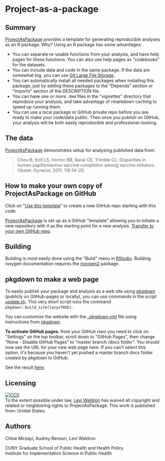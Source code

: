 # Project-as-a-package


## Summary

[ProjectAsPackage](https://www.github.com/waldronlab/ProjectAsPackage) provides a template for generating reproducible analyses as an R package. Why? Using an R package has some advantages:

* You can separate re-usable functions from your analysis, and have help pages for these functions. You can also use help pages as "codebooks" for the datasets.
* You can include data and code in the same package. If the data are somewhat big, you can use [Git Large File Storage](https://git-lfs.github.com/). 
* You can automatically install all needed packages when installing this package, just by adding these packages to the "Depends" section or "Imports" section of the DESCRIPTION file.
* You can have one or more `.Rmd` files in the "vignettes" directory that reproduce your analysis, and take advantage of rmarkdown caching to speed up running them.
* You can use a local package or GitHub private repo before you are ready to make your code/data public. Then once you publish on GitHub, your analysis will be both easily reproducible and professional-looking.

## The data

[ProjectAsPackage](https://www.github.com/waldronlab/ProjectAsPackage) demonstrates setup for analyzing published data from:

> Chou B, Krill LS, Horton BB, Barat CE, Trimble CL:
> Disparities in human papillomavirus vaccine completion among
> vaccine initiators. Obstet. Gynecol. 2011, 118:14–20.

## How to make your own copy of ProjectAsPackage on GitHub

Click on "[Use this template](https://github.com/waldronlab/ProjectAsPackage/generate)" to create a new GitHub repo starting with this code. 

[ProjectAsPackage](https://www.github.com/waldronlab/ProjectAsPackage) is set up as a GitHub "template" allowing you to initiate a new repository with it as the starting point for a new analysis. [Transfer to your own GitHub repo](https://github.com/waldronlab/ProjectAsPackage/generate).

## Building

Building is most easily done using the "Build" menu in [RStudio](https://rstudio.com/). Building roxygen documentation requires the [roxygen2](https://cran.r-project.org/web/packages/roxygen2/vignettes/roxygen2.html) package.

## pkgdown to make a web page

To easily publish your package and analysis as a web site using [pkgdown](https://pkgdown.r-lib.org/articles/pkgdown.html) (publicly on GitHub-pages or locally), you can use commands in the script [update.sh](https://github.com/waldronlab/ProjectAsPackage/blob/master/update.sh). This very short script runs the command `pkgdown::build_site(lazy=TRUE)`. 

You can customize the website with the [_pkgdown.yml](https://github.com/waldronlab/ProjectAsPackage/blob/master/_pkgdown.yml) file using instructions from [pkgdown](https://pkgdown.r-lib.org/articles/pkgdown.html).

**To activate GitHub pages**, from your GitHub repo you need to click on "Settings" on the top toolbar, scroll down to "GitHub Pages", then change "None - Disable GitHub Pages" to "master branch /docs folder". You should now see the URL for your new web page here.  If you can't select this option, it's because you haven't yet pushed a master branch docs folder created by pkgdown to GitHub. 

See the result [here](http://waldronlab.io/ProjectAsPackage/).

## Licensing

<p xmlns:dct="http://purl.org/dc/terms/" xmlns:vcard="http://www.w3.org/2001/vcard-rdf/3.0#">
  <a rel="license"
     href="http://creativecommons.org/publicdomain/zero/1.0/">
    <img src="https://licensebuttons.net/p/zero/1.0/88x31.png" style="border-style: none;" alt="CC0" />
  </a>
  <br />
  To the extent possible under law,
  <a rel="dct:publisher"
     href="https://waldronlab.io">
    <span property="dct:title">Levi Waldron</span></a>
  has waived all copyright and related or neighboring rights to
  <span property="dct:title">ProjectAsPackage</span>.
This work is published from:
<span property="vcard:Country" datatype="dct:ISO3166"
      content="US" about="www.waldronlab.io">
  United States</span>.
</p>

## Authors

Chloe Mirzayi, Audrey Renson, Levi Waldron

CUNY Graduate School of Public Health and Health Policy<br/>
Institute for Implementation Science in Public Health
